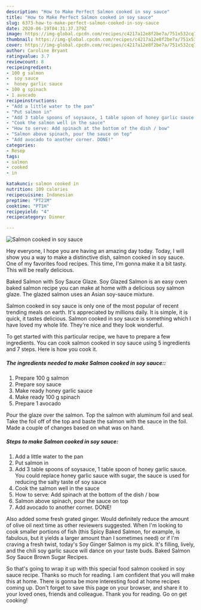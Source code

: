```yaml
---
description: "How to Make Perfect Salmon cooked in soy sauce"
title: "How to Make Perfect Salmon cooked in soy sauce"
slug: 6373-how-to-make-perfect-salmon-cooked-in-soy-sauce
date: 2020-06-19T04:31:37.379Z
image: https://img-global.cpcdn.com/recipes/c4217a12e8f2be7a/751x532cq70/salmon-cooked-in-soy-sauce-recipe-main-photo.jpg
thumbnail: https://img-global.cpcdn.com/recipes/c4217a12e8f2be7a/751x532cq70/salmon-cooked-in-soy-sauce-recipe-main-photo.jpg
cover: https://img-global.cpcdn.com/recipes/c4217a12e8f2be7a/751x532cq70/salmon-cooked-in-soy-sauce-recipe-main-photo.jpg
author: Caroline Bryant
ratingvalue: 3.7
reviewcount: 8
recipeingredient:
- 100 g salmon
-  soy sauce
-  honey garlic sauce
- 100 g spinach
- 1 avocado
recipeinstructions:
- "Add a little water to the pan"
- "Put salmon in"
- "Add 3 table spoons of soysauce, 1 table spoon of honey garlic sauce. You could replace honey garlic sauce with sugar, the sauce is used for reducing the salty taste of soy sauce"
- "Cook the salmon well in the sauce"
- "How to serve: Add spinach at the bottom of the dish / bow"
- "Salmon above spinach, pour the sauce on top"
- "Add avocado to another corner. DONE!"
categories:
- Resep
tags:
- salmon
- cooked
- in

katakunci: salmon cooked in
nutrition: 109 calories
recipecuisine: Indonesian
preptime: "PT21M"
cooktime: "PT1H"
recipeyield: "4"
recipecategory: Dinner

---
```



![Salmon cooked in soy sauce](https://img-global.cpcdn.com/recipes/c4217a12e8f2be7a/751x532cq70/salmon-cooked-in-soy-sauce-recipe-main-photo.jpg)

Hey everyone, I hope you are having an amazing day today. Today, I will show you a way to make a distinctive dish, salmon cooked in soy sauce. One of my favorites food recipes. This time, I'm gonna make it a bit tasty. This will be really delicious.

Baked Salmon with Soy Sauce Glaze. Soy Glazed Salmon is an easy oven baked salmon recipe you can make at home with a delicious soy salmon glaze. The glazed salmon uses an Asian soy-sauce mixture.

Salmon cooked in soy sauce is only one of the most popular of recent trending meals on earth. It's appreciated by millions daily. It is simple, it is quick, it tastes delicious. Salmon cooked in soy sauce is something which I have loved my whole life. They're nice and they look wonderful.


To get started with this particular recipe, we have to prepare a few ingredients. You can cook salmon cooked in soy sauce using 5 ingredients and 7 steps. Here is how you cook it.

##### The ingredients needed to make Salmon cooked in soy sauce::

1. Prepare 100 g salmon
1. Prepare  soy sauce
1. Make ready  honey garlic sauce
1. Make ready 100 g spinach
1. Prepare 1 avocado


Pour the glaze over the salmon. Top the salmon with aluminum foil and seal. Take the foil off of the top and baste the salmon with the sauce in the foil. Made a couple of changes based on what was on hand. 

##### Steps to make Salmon cooked in soy sauce:

1. Add a little water to the pan
1. Put salmon in
1. Add 3 table spoons of soysauce, 1 table spoon of honey garlic sauce. You could replace honey garlic sauce with sugar, the sauce is used for reducing the salty taste of soy sauce
1. Cook the salmon well in the sauce
1. How to serve: Add spinach at the bottom of the dish / bow
1. Salmon above spinach, pour the sauce on top
1. Add avocado to another corner. DONE!


Also added some fresh grated ginger. Would definitely reduce the amount of olive oil next time as other reviewers suggested. When I&#39;m looking to cook smaller portions of fish (this Spicy Baked Salmon, for example, is fabulous, but it yields a larger amount than I sometimes need) or if I&#39;m craving a fresh twist, today&#39;s Soy Ginger Salmon is my pick. It&#39;s filling, lively, and the chili soy garlic sauce will dance on your taste buds. Baked Salmon Soy Sauce Brown Sugar Recipes. 

So that's going to wrap it up with this special food salmon cooked in soy sauce recipe. Thanks so much for reading. I am confident that you will make this at home. There is gonna be more interesting food at home recipes coming up. Don't forget to save this page on your browser, and share it to your loved ones, friends and colleague. Thank you for reading. Go on get cooking!
